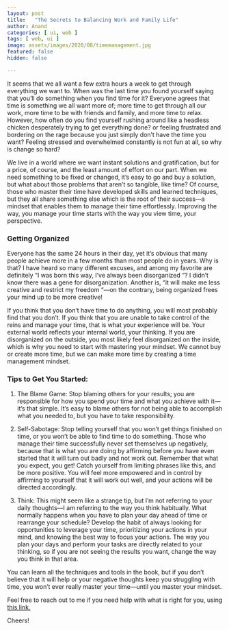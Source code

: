 ```yaml
---
layout: post
title:   "The Secrets to Balancing Work and Family Life"
author: Anand
categories: [ ui, web ]
tags: [ web, ui ]
image: assets/images/2020/08/timemanagement.jpg
featured: false
hidden: false

---
```


It seems that we all want a few extra hours a week to get through everything we want to. When was the last time you found yourself saying that you’ll do something when you find time for it? Everyone agrees that time is something we all want more of; more time to get through all our work, more time to be with friends and family, and more time to relax. However, how often do you find yourself rushing around like a headless chicken desperately trying to get everything done? or feeling frustrated and bordering on the rage because you just simply don’t have the time you want? Feeling stressed and overwhelmed constantly is not fun at all, so why is change so hard?

We live in a world where we want instant solutions and gratification, but for a price, of course, and the least amount of effort on our part. When we need something to be fixed or changed, it’s easy to go and buy a solution, but what about those problems that aren’t so tangible, like time? Of course, those who master their time have developed skills and learned techniques, but they all share something else which is the root of their success—a mindset that enables them to manage their time effortlessly. Improving the way, you manage your time starts with the way you view time, your perspective.


### Getting Organized

Everyone has the same 24 hours in their day, yet it’s obvious that many people achieve more in a few months than most people do in years. Why is that? I have heard so many different excuses, and among my favorite are definitely “I was born this way, I’ve always been disorganized “? I didn’t know there was a gene for disorganization. Another is, “it will make me less creative and restrict my freedom “—on the contrary, being organized frees your mind up to be more creative!

If you think that you don’t have time to do anything, you will most probably find that you don’t. If you think that you are unable to take control of the reins and manage your time, that is what your experience will be. Your external world reflects your internal world, your thinking. If you are disorganized on the outside, you most likely feel disorganized on the inside, which is why you need to start with mastering your mindset. We cannot buy or create more time, but we can make more time by creating a time management mindset.

### Tips to Get You Started:

1.  The Blame Game: Stop blaming others for your results; you are responsible for how you spend your time and what you achieve with it—it’s that simple. It’s easy to blame others for not being able to accomplish what you needed to, but you have to take responsibility.

2.  Self-Sabotage: Stop telling yourself that you won’t get things finished on time, or you won’t be able to find time to do something. Those who manage their time successfully never set themselves up negatively, because that is what you are doing by affirming before you have even started that it will turn out badly and not work out. Remember that what you expect, you get! Catch yourself from limiting phrases like this, and be more positive. You will feel more empowered and in control by affirming to yourself that it will work out well, and your actions will be directed accordingly.

3.  Think: This might seem like a strange tip, but I’m not referring to your daily thoughts—I am referring to the way you think habitually. What normally happens when you have to plan your day ahead of time or rearrange your schedule? Develop the habit of always looking for opportunities to leverage your time, prioritizing your actions in your mind, and knowing the best way to focus your actions. The way you plan your days and perform your tasks are directly related to your thinking, so if you are not seeing the results you want, change the way you think in that area.

You can learn all the techniques and tools in the book, but if you don’t believe that it will help or your negative thoughts keep you struggling with time, you won’t ever really master your time—until you master your mindset.





Feel free to reach out to me if you need help with what is right for you, using <a href="https://www.calendly.com/ahyconsulting/book" target="\_blank">this link.</a>

Cheers!





